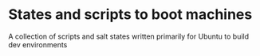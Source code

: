 # States and scripts to boot machines
A collection of scripts and salt states written primarily for Ubuntu to build 
dev environments

